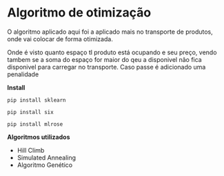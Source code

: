 # Algoritmo de otimização

O algoritmo aplicado aqui foi a aplicado mais no transporte de produtos, onde vai colocar de forma otimizada.

Onde é visto quanto espaço tl produto está ocupando e seu preço, vendo tambem se a soma do espaço for maior do qeu a disponivel não fica disponivel para carregar no transporte.
Caso passe é adicionado uma penalidade 

<strong>Install</strong>

```
pip install sklearn
```

```
pip install six
```

```
pip install mlrose
```

<strong>Algoritmos utilizados</strong>

* Hill Climb
* Simulated Annealing
* Algoritmo Genético